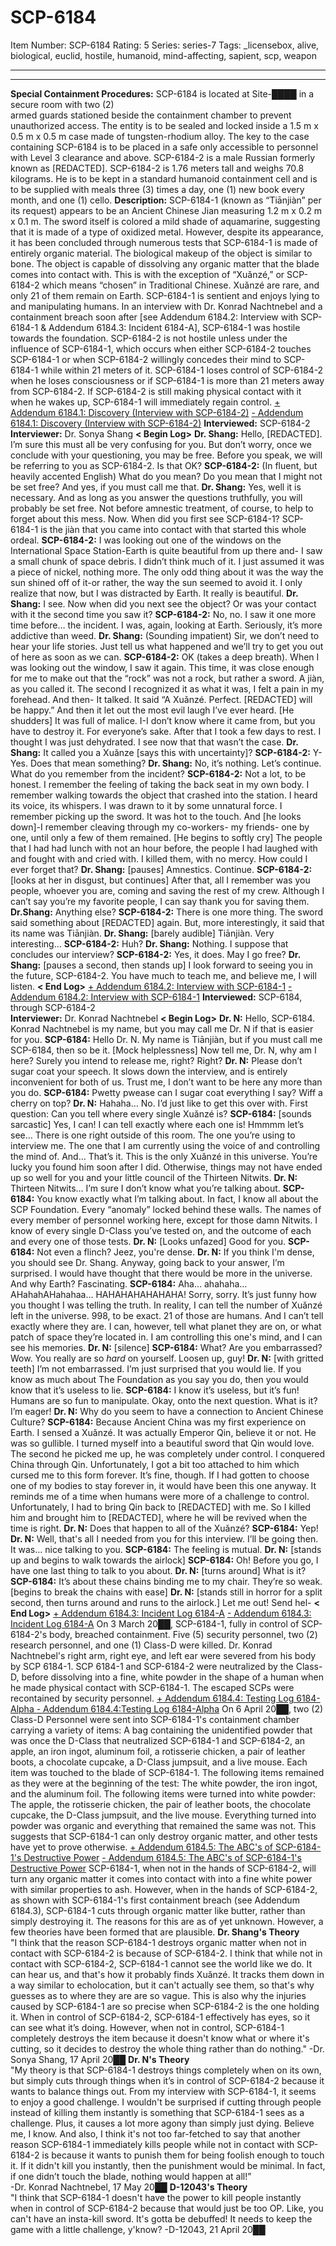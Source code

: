 # SCP-6184
Item Number: SCP-6184
Rating: 5
Series: series-7
Tags: _licensebox, alive, biological, euclid, hostile, humanoid, mind-affecting, sapient, scp, weapon

---

* * *
**Special Containment Procedures:** SCP-6184 is located at Site-████ in a secure room with two (2)  
armed guards stationed beside the containment chamber to prevent unauthorized access. The entity is to be sealed and locked inside a 1.5 m x 0.5 m x 0.5 m case made of tungsten-rhodium alloy. The key to the case containing SCP-6184 is to be placed in a safe only accessible to personnel with Level 3 clearance and above.
SCP-6184-2 is a male Russian formerly known as [REDACTED]. SCP-6184-2 is 1.76 meters tall and weighs 70.8 kilograms. He is to be kept in a standard humanoid containment cell and is to be supplied with meals three (3) times a day, one (1) new book every month, and one (1) cello.
**Description:** SCP-6184-1 (known as “Tiānjiàn” per its request) appears to be an Ancient Chinese Jian measuring 1.2 m x 0.2 m x 0.1 m. The sword itself is colored a mild shade of aquamarine, suggesting that it is made of a type of oxidized metal. However, despite its appearance, it has been concluded through numerous tests that SCP-6184-1 is made of entirely organic material. The biological makeup of the object is similar to bone.
The object is capable of dissolving any organic matter that the blade comes into contact with. This is with the exception of “Xuǎnzé,” or SCP-6184-2 which means “chosen” in Traditional Chinese. Xuǎnzé are rare, and only 21 of them remain on Earth.
SCP-6184-1 is sentient and enjoys lying to and manipulating humans. In an interview with Dr. Konrad Nachtnebel and a containment breach soon after [see Addendum 6184.2: Interview with SCP-6184-1 & Addendum 6184.3: Incident 6184-A], SCP-6184-1 was hostile towards the foundation. SCP-6184-2 is not hostile unless under the influence of SCP-6184-1, which occurs when either SCP-6184-2 touches SCP-6184-1 or when SCP-6184-2 willingly concedes their mind to SCP-6184-1 while within 21 meters of it. SCP-6184-1 loses control of SCP-6184-2 when he loses consciousness or if SCP-6184-1 is more than 21 meters away from SCP-6184-2. If SCP-6184-2 is still making physical contact with it when he wakes up, SCP-6184-1 will immediately regain control.
[\+ Addendum 6184.1: Discovery (Interview with SCP-6184-2)](javascript:;)
[\- Addendum 6184.1: Discovery (Interview with SCP-6184-2)](javascript:;)
**Interviewed:** SCP-6184-2  
**Interviewer:** Dr. Sonya Shang
**< Begin Log>**
**Dr. Shang:** Hello, [REDACTED]. I’m sure this must all be very confusing for you. But don’t worry, once we conclude with your questioning, you may be free. Before you speak, we will be referring to you as SCP-6184-2. Is that OK?
**SCP-6184-2:** (In fluent, but heavily accented English) What do you mean? Do you mean that I might not be set free? And yes, if you must call me that.
**Dr. Shang:** Yes, well it is necessary. And as long as you answer the questions truthfully, you will probably be set free. Not before amnestic treatment, of course, to help to forget about this mess. Now. When did you first see SCP-6184-1? SCP-6184-1 is the jiàn that you came into contact with that started this whole ordeal.
**SCP-6184-2:** I was looking out one of the windows on the International Space Station-Earth is quite beautiful from up there and- I saw a small chunk of space debris. I didn’t think much of it. I just assumed it was a piece of nickel, nothing more. The only odd thing about it was the way the sun shined off of it-or rather, the way the sun seemed to avoid it. I only realize that now, but I was distracted by Earth. It really is beautiful.
**Dr. Shang:** I see. Now when did you next see the object? Or was your contact with it the second time you saw it?
**SCP-6184-2:** No, no. I saw it one more time before… the incident. I was, again, looking at Earth. Seriously, it’s more addictive than weed.
**Dr. Shang:** (Sounding impatient) Sir, we don’t need to hear your life stories. Just tell us what happened and we’ll try to get you out of here as soon as we can.
**SCP-6184-2:** OK (takes a deep breath). When I was looking out the window, I saw it again. This time, it was close enough for me to make out that the “rock” was not a rock, but rather a sword. A jiàn, as you called it. The second I recognized it as what it was, I felt a pain in my forehead. And then- It talked. It said “A Xuǎnzé. Perfect. [REDACTED] will be happy.” And then it let out the most evil laugh I’ve ever heard. [He shudders] It was full of malice. I-I don’t know where it came from, but you have to destroy it. For everyone’s sake. After that I took a few days to rest. I thought I was just dehydrated. I see now that that wasn’t the case.
**Dr. Shang:** It called you a Xuǎnze [says this with uncertainty]?
**SCP-6184-2:** Y-Yes. Does that mean something?
**Dr. Shang:** No, it’s nothing. Let’s continue. What do you remember from the incident?
**SCP-6184-2:** Not a lot, to be honest. I remember the feeling of taking the back seat in my own body. I remember walking towards the object that crashed into the station. I heard its voice, its whispers. I was drawn to it by some unnatural force. I remember picking up the sword. It was hot to the touch. And [he looks down]-I remember cleaving through my co-workers- my friends- one by one, until only a few of them remained. [He begins to softly cry] The people that I had had lunch with not an hour before, the people I had laughed with and fought with and cried with. I killed them, with no mercy. How could I ever forget that?
**Dr. Shang:** [pauses] Amnestics. Continue.
**SCP-6184-2:** [looks at her in disgust, but continues] After that, all I remember was you people, whoever you are, coming and saving the rest of my crew. Although I can’t say you’re my favorite people, I can say thank you for saving them.
**Dr.Shang:** Anything else?
**SCP-6184-2:** There is one more thing. The sword said something about [REDACTED] again. But, more interestingly, it said that its name was Tiānjiàn.
**Dr. Shang:** [barely audible] Tiānjiàn. Very interesting…
**SCP-6184-2:** Huh?
**Dr. Shang:** Nothing. I suppose that concludes our interview?
**SCP-6184-2:** Yes, it does. May I go free?
**Dr. Shang:** [pauses a second, then stands up] I look forward to seeing you in the future, SCP-6184-2. You have much to teach me, and believe me, I will listen.
**< End Log>**
[\+ Addendum 6184.2: Interview with SCP-6184-1](javascript:;)
[\- Addendum 6184.2: Interview with SCP-6184-1](javascript:;)
**Interviewed:** SCP-6184, through SCP-6184-2  
**Interviewer:** Dr. Konrad Nachtnebel
**< Begin Log>**
**Dr. N:** Hello, SCP-6184. Konrad Nachtnebel is my name, but you may call me Dr. N if that is easier for you.
**SCP-6184:** Hello Dr. N. My name is Tiānjiàn, but if you must call me SCP-6184, then so be it. [Mock helplessness] Now tell me, Dr. N, why am I here? Surely you intend to release me, right? Right?
**Dr. N:** Please don’t sugar coat your speech. It slows down the interview, and is entirely inconvenient for both of us. Trust me, I don’t want to be here any more than you do.
**SCP-6184:** Pwetty pwease can I sugar coat everything I say? Wiff a cherry on top?
**Dr. N:** Hahaha… No. I’d just like to get this over with. First question: Can you tell where every single Xuǎnzé is?
**SCP-6184:** [sounds sarcastic] Yes, I can! I can tell exactly where each one is! Hmmmm let’s see… There is one right outside of this room. The one you’re using to interview me. The one that I am currently using the voice of and controlling the mind of. And… That’s it. This is the only Xuǎnzé in this universe. You’re lucky you found him soon after I did. Otherwise, things may not have ended up so well for you and your little council of the Thirteen Nitwits.
**Dr. N:** Thirteen Nitwits… I’m sure I don’t know what you’re talking about.
**SCP-6184:** You know exactly what I’m talking about. In fact, I know all about the SCP Foundation. Every “anomaly” locked behind these walls. The names of every member of personnel working here, except for those damn Nitwits. I know of every single D-Class you’ve tested on, and the outcome of each and every one of those tests.
**Dr. N:** [Looks unfazed] Good for you.
**SCP-6184:** Not even a flinch? Jeez, you're dense.
**Dr. N:** If you think I'm dense, you should see Dr. Shang. Anyway, going back to your answer, I’m surprised. I would have thought that there would be more in the universe. And why Earth? Fascinating.
**SCP-6184:** Aha… ahahaha… AHahahAHahahaa… HAHAHAHAHAHAHA! Sorry, sorry. It’s just funny how you thought I was telling the truth. In reality, I can tell the number of Xuǎnzé left in the universe. 998, to be exact. 21 of those are humans. And I can’t tell exactly where they are. I can, however, tell what planet they are on, or what patch of space they’re located in. I am controlling this one's mind, and I can see his memories.
**Dr. N:** [silence]
**SCP-6184:** What? Are you embarrassed? Wow. You really are so _hard_ on yourself. Loosen up, guy!
**Dr. N:** [with gritted teeth] I’m not embarrassed. I’m just surprised that you would lie. If you know as much about The Foundation as you say you do, then you would know that it’s useless to lie.
**SCP-6184:** I know it’s useless, but it’s fun! Humans are so fun to manipulate. Okay, onto the next question. What is it? I’m eager!
**Dr. N:** Why do you seem to have a connection to Ancient Chinese Culture?
**SCP-6184:** Because Ancient China was my first experience on Earth. I sensed a Xuǎnzé. It was actually Emperor Qin, believe it or not. He was so gullible. I turned myself into a beautiful sword that Qin would love. The second he picked me up, he was completely under control. I conquered China through Qin. Unfortunately, I got a bit too attached to him which cursed me to this form forever. It’s fine, though. If I had gotten to choose one of my bodies to stay forever in, it would have been this one anyway. It reminds me of a time when humans were more of a challenge to control. Unfortunately, I had to bring Qin back to [REDACTED] with me. So I killed him and brought him to [REDACTED], where he will be revived when the time is right.
**Dr. N:** Does that happen to all of the Xuǎnzé?
**SCP-6184:** Yep!
**Dr. N:** Well, that's all I needed from you for this interview. I’ll be going then. It was… nice talking to you.
**SCP-6184:** The feeling is mutual.
**Dr. N:** [stands up and begins to walk towards the airlock]
**SCP-6184:** Oh! Before you go, I have one last thing to talk to you about.
**Dr. N:** [turns around] What is it?
**SCP-6184:** It’s about these chains binding me to my chair. They’re so weak. [begins to break the chains with ease]
**Dr. N:** [stands still in horror for a split second, then turns around and runs to the airlock.] Let me out! Send hel-
**< End Log>**
[\+ Addendum 6184.3: Incident Log 6184-A](javascript:;)
[\- Addendum 6184.3: Incident Log 6184-A](javascript:;)
On 3 March 20██, SCP-6184-1, fully in control of SCP-6184-2's body, breached containment. Five (5) security personnel, two (2) research personnel, and one (1) Class-D were killed. Dr. Konrad Nachtnebel's right arm, right eye, and left ear were severed from his body by SCP 6184-1. SCP 6184-1 and SCP-6184-2 were neutralized by the Class-D, before dissolving into a fine, white powder in the shape of a human when he made physical contact with SCP-6184-1. The escaped SCPs were recontained by security personnel.
[\+ Addendum 6184.4: Testing Log 6184-Alpha ](javascript:;)
[\- Addendum 6184.4:Testing Log 6184-Alpha](javascript:;)
On 6 April 20██, two (2) Class-D Personnel were sent into SCP-6184-1's containment chamber carrying a variety of items: A bag containing the unidentified powder that was once the D-Class that neutralized SCP-6184-1 and SCP-6184-2, an apple, an iron ingot, aluminum foil, a rotisserie chicken, a pair of leather boots, a chocolate cupcake, a D-Class jumpsuit, and a live mouse. Each item was touched to the blade of SCP-6184-1. The following items remained as they were at the beginning of the test: The white powder, the iron ingot, and the aluminum foil.
The following items were turned into white powder: The apple, the rotisserie chicken, the pair of leather boots, the chocolate cupcake, the D-Class jumpsuit, and the live mouse.
Everything turned into powder was organic and everything that remained the same was not. This suggests that SCP-6184-1 can only destroy organic matter, and other tests have yet to prove otherwise.
[\+ Addendum 6184.5: The ABC's of SCP-6184-1's Destructive Power](javascript:;)
[\- Addendum 6184.5: The ABC's of SCP-6184-1's Destructive Power](javascript:;)
SCP-6184-1, when not in the hands of SCP-6184-2, will turn any organic matter it comes into contact with into a fine white power with similar properties to ash. However, when in the hands of SCP-6184-2, as shown with SCP-6184-1's first containment breach (see Addendum 6184.3), SCP-6184-1 cuts through organic matter like butter, rather than simply destroying it. The reasons for this are as of yet unknown. However, a few theories have been formed that are plausible.
**Dr. Shang's Theory**  
"I think that the reason SCP-6184-1 destroys organic matter when not in contact with SCP-6184-2 is because of SCP-6184-2. I think that while not in contact with SCP-6184-2, SCP-6184-1 cannot see the world like we do. It can hear us, and that's how it probably finds Xuǎnzé. It tracks them down in a way similar to echolocation, but it can't actually see them, so that's why guesses as to where they are are so vague. This is also why the injuries caused by SCP-6184-1 are so precise when SCP-6184-2 is the one holding it. When in control of SCP-6184-2, SCP-6184-1 effectively has eyes, so it can see what it’s doing. However, when not in control, SCP-6184-1 completely destroys the item because it doesn't know what or where it's cutting, so it decides to destroy the whole thing rather than do nothing." -Dr. Sonya Shang, 17 April 20██
**Dr. N's Theory**  
"My theory is that SCP-6184-1 destroys things completely when on its own, but simply cuts through things when it’s in control of SCP-6184-2 because it wants to balance things out. From my interview with SCP-6184-1, it seems to enjoy a good challenge. I wouldn't be surprised if cutting through people instead of killing them instantly is something that SCP-6184-1 sees as a challenge. Plus, it causes a lot more agony than simply just dying. Believe me, I know. And also, I think it's not too far-fetched to say that another reason SCP-6184-1 immediately kills people while not in contact with SCP-6184-2 is because it wants to punish them for being foolish enough to touch it. If it didn't kill you instantly, then the punishment would be minimal. In fact, if one didn’t touch the blade, nothing would happen at all!”  
-Dr. Konrad Nachtnebel, 17 May 20██
**D-12043's Theory**  
"I think that SCP-6184-1 doesn't have the power to kill people instantly when in control of SCP-6184-2 because that would just be too OP. Like, you can't have an insta-kill sword. It's gotta be debuffed! It needs to keep the game with a little challenge, y'know? -D-12043, 21 April 20██